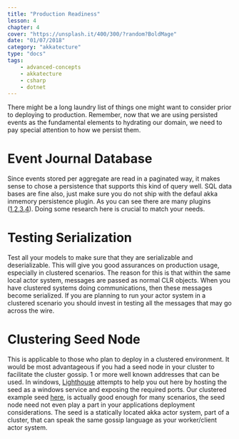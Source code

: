```yaml
---
title: "Production Readiness"
lesson: 4
chapter: 4
cover: "https://unsplash.it/400/300/?random?BoldMage"
date: "01/07/2018"
category: "akkatecture"
type: "docs"
tags:
    - advanced-concepts
    - akkatecture
    - csharp
    - dotnet
---
```

There might be a long laundry list of things one might want to consider prior to deploying to production. Remember, now that we are using persisted events as the fundamental elements to hydrating our domain, we need to pay special attention to how we persist them.

# Event Journal Database
Since events stored per aggregate are read in a paginated way, it makes sense to chose a persistence that supports this kind of query well. SQL data bases are fine also, just make sure you do not ship with the defaul akka inmemory persistence plugin. As you can see there are many plugins ([1](https://github.com/AkkaNetContrib/Akka.Persistence.MongoDB),[2](https://github.com/AkkaNetContrib/Akka.Persistence.PostgreSql),[3](https://github.com/AkkaNetContrib/Akka.Persistence.EventStore),[4](https://github.com/akkadotnet/Akka.Persistence.SqlServer)). Doing some research here is crucial to match your needs.

# Testing Serialization
Test all your models to make sure that they are serializable and deserializable. This will give you good assurances on production usage, especially in clustered scenarios. The reason for this is that within the same local actor system, messages are passed as normal CLR objects. When you have clustered systems doing communications, then these messages become serialized. If you are planning to run your actor system in a clustered scenario you should invest in testing all the messages that may go across the wire.

# Clustering Seed Node
This is applicable to those who plan to deploy in a clustered environment. It would be most advantageous if you had a seed node in your cluster to facilitate the cluster gossip. 1 or more well known addresses that can be used. In windows, [Lighthouse](https://github.com/petabridge/lighthouse) attempts to help you out here by hosting the seed as a windows service and exposing the required ports. Our clustered example seed [here](https://github.com/Lutando/Akkatecture/tree/master/examples/cluster), is actually good enough for many scenarios, the seed node need not even play a part in your applications deployment considerations. The seed is a statically located akka actor system, part of a cluster, that can speak the same gossip language as your worker/client actor system.

